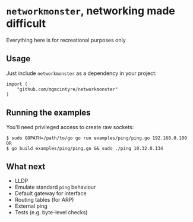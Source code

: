 # `networkmonster`, networking made difficult

Everything here is for recreational purposes only

## Usage
Just include `networkmonster` as a dependency in your project:
```
import (
    "github.com/mgmcintyre/networkmonster"
)
```

## Running the examples
You'll need privileged access to create raw sockets:
```
$ sudo GOPATH=/path/to/go go run examples/ping/ping.go 192.168.0.100
OR
$ go build examples/ping/ping.go && sudo ./ping 10.32.0.134
```

## What next
+ LLDP
+ Emulate standard `ping` behaviour
+ Default gateway for interface
+ Routing tables (for ARP)
+ External ping
+ Tests (e.g. byte-level checks)
